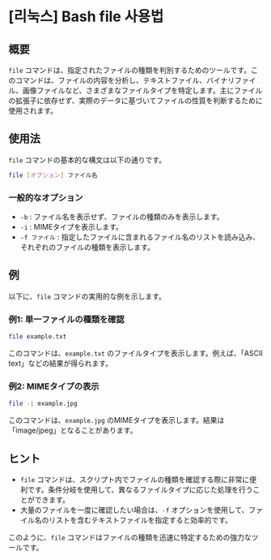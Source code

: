 # [리눅스] Bash file 사용법

## 概要
`file` コマンドは、指定されたファイルの種類を判別するためのツールです。このコマンドは、ファイルの内容を分析し、テキストファイル、バイナリファイル、画像ファイルなど、さまざまなファイルタイプを特定します。主にファイルの拡張子に依存せず、実際のデータに基づいてファイルの性質を判断するために使用されます。

## 使用法
`file` コマンドの基本的な構文は以下の通りです。

```bash
file [オプション] ファイル名
```

### 一般的なオプション
- `-b` : ファイル名を表示せず、ファイルの種類のみを表示します。
- `-i` : MIMEタイプを表示します。
- `-f ファイル` : 指定したファイルに含まれるファイル名のリストを読み込み、それぞれのファイルの種類を表示します。

## 例
以下に、`file` コマンドの実用的な例を示します。

### 例1: 単一ファイルの種類を確認
```bash
file example.txt
```
このコマンドは、`example.txt` のファイルタイプを表示します。例えば、「ASCII text」などの結果が得られます。

### 例2: MIMEタイプの表示
```bash
file -i example.jpg
```
このコマンドは、`example.jpg` のMIMEタイプを表示します。結果は「image/jpeg」となることがあります。

## ヒント
- `file` コマンドは、スクリプト内でファイルの種類を確認する際に非常に便利です。条件分岐を使用して、異なるファイルタイプに応じた処理を行うことができます。
- 大量のファイルを一度に確認したい場合は、`-f` オプションを使用して、ファイル名のリストを含むテキストファイルを指定すると効率的です。

このように、`file` コマンドはファイルの種類を迅速に特定するための強力なツールです。